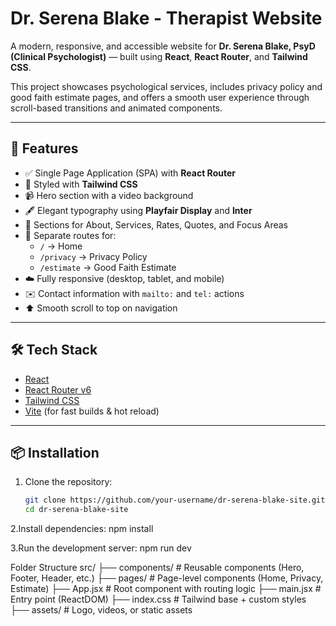 # Dr. Serena Blake - Therapist Website

A modern, responsive, and accessible website for **Dr. Serena Blake, PsyD (Clinical Psychologist)** — built using **React**, **React Router**, and **Tailwind CSS**.

This project showcases psychological services, includes privacy policy and good faith estimate pages, and offers a smooth user experience through scroll-based transitions and animated components.

---

## 🚀 Features

- ✅ Single Page Application (SPA) with **React Router**
- 🎨 Styled with **Tailwind CSS**
- 📹 Hero section with a video background
- 🖋️ Elegant typography using **Playfair Display** and **Inter**
- 🧠 Sections for About, Services, Rates, Quotes, and Focus Areas
- 📄 Separate routes for:
  - `/` → Home
  - `/privacy` → Privacy Policy
  - `/estimate` → Good Faith Estimate
- ☁️ Fully responsive (desktop, tablet, and mobile)
- ✉️ Contact information with `mailto:` and `tel:` actions
- ⬆️ Smooth scroll to top on navigation

---

## 🛠️ Tech Stack

- [React](https://reactjs.org/)
- [React Router v6](https://reactrouter.com/en/main)
- [Tailwind CSS](https://tailwindcss.com/)
- [Vite](https://vitejs.dev/) (for fast builds & hot reload)

---

## 📦 Installation

1. Clone the repository:
   ```bash
   git clone https://github.com/your-username/dr-serena-blake-site.git
   cd dr-serena-blake-site
   
2.Install dependencies:
  npm install

3.Run the development server:
  npm run dev

Folder Structure
src/
├── components/         # Reusable components (Hero, Footer, Header, etc.)
├── pages/              # Page-level components (Home, Privacy, Estimate)
├── App.jsx             # Root component with routing logic
├── main.jsx            # Entry point (ReactDOM)
├── index.css           # Tailwind base + custom styles
├── assets/             # Logo, videos, or static assets

